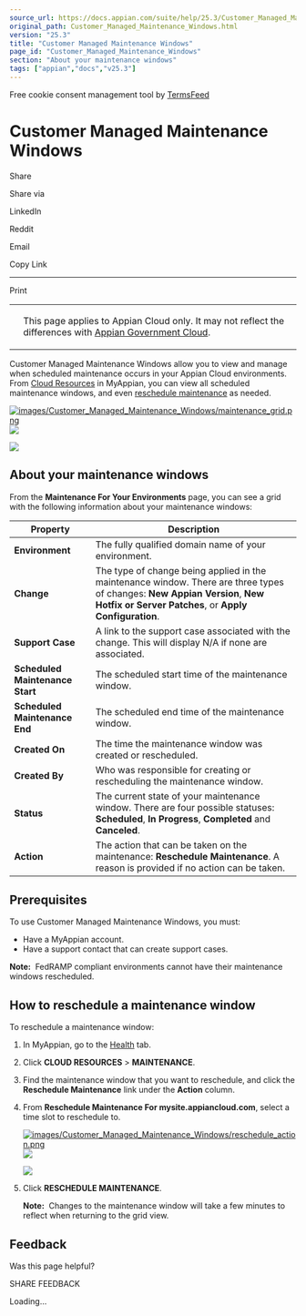 ```yaml
---
source_url: https://docs.appian.com/suite/help/25.3/Customer_Managed_Maintenance_Windows.html
original_path: Customer_Managed_Maintenance_Windows.html
version: "25.3"
title: "Customer Managed Maintenance Windows"
page_id: "Customer_Managed_Maintenance_Windows"
section: "About your maintenance windows"
tags: ["appian","docs","v25.3"]
---
```



Free cookie consent management tool by [TermsFeed](https://www.termsfeed.com/)

# Customer Managed Maintenance Windows

Share

Share via

LinkedIn

Reddit

Email

Copy Link

* * *

Print

<table><tbody><tr><td><i class="bi bi-clouds" aria-hidden="true"></i></td><td><p>This page applies to Appian Cloud only. It may not reflect the differences with <a href="/suite/help/25.3/appian-government-cloud-overview.html">Appian Government Cloud</a>.</p></td></tr></tbody></table>

Customer Managed Maintenance Windows allow you to view and manage when scheduled maintenance occurs in your Appian Cloud environments. From [Cloud Resources](Cloud_Insights.html) in MyAppian, you can view all scheduled maintenance windows, and even [reschedule maintenance](#how-to-reschedule-a-maintenance-window) as needed.

[![images/Customer_Managed_Maintenance_Windows/maintenance_grid.png](images/Customer_Managed_Maintenance_Windows/maintenance_grid.png)![](/suite/help/25.3/images/rn/zoom_magnify_center.png)](#img219)

[![](images/Customer_Managed_Maintenance_Windows/maintenance_grid.png)](#_)

## About your maintenance windows

From the **Maintenance For Your Environments** page, you can see a grid with the following information about your maintenance windows:

| Property | Description |
| --- | --- |
| **Environment** | The fully qualified domain name of your environment. |
| **Change** | The type of change being applied in the maintenance window. There are three types of changes: **New Appian Version**, **New Hotfix or Server Patches**, or **Apply Configuration**. |
| **Support Case** | A link to the support case associated with the change. This will display N/A if none are associated. |
| **Scheduled Maintenance Start** | The scheduled start time of the maintenance window. |
| **Scheduled Maintenance End** | The scheduled end time of the maintenance window. |
| **Created On** | The time the maintenance window was created or rescheduled. |
| **Created By** | Who was responsible for creating or rescheduling the maintenance window. |
| **Status** | The current state of your maintenance window. There are four possible statuses: **Scheduled**, **In Progress**, **Completed** and **Canceled**. |
| **Action** | The action that can be taken on the maintenance: **Reschedule Maintenance**. A reason is provided if no action can be taken. |

## Prerequisites

To use Customer Managed Maintenance Windows, you must:

-   Have a MyAppian account.
-   Have a support contact that can create support cases.

**Note:**  FedRAMP compliant environments cannot have their maintenance windows rescheduled.

## How to reschedule a maintenance window

To reschedule a maintenance window:

1.  In MyAppian, go to the [Health](https://forum.appian.com/suite/sites/myappian/page/health) tab.
2.  Click **CLOUD RESOURCES** > **MAINTENANCE**.
3.  Find the maintenance window that you want to reschedule, and click the **Reschedule Maintenance** link under the **Action** column.
4.  From **Reschedule Maintenance For mysite.appiancloud.com**, select a time slot to reschedule to.

    [![images/Customer_Managed_Maintenance_Windows/reschedule_action.png](images/Customer_Managed_Maintenance_Windows/reschedule_action.png)![](/suite/help/25.3/images/rn/zoom_magnify_center.png)](#img220)

    [![](images/Customer_Managed_Maintenance_Windows/reschedule_action.png)](#_)

5.  Click **RESCHEDULE MAINTENANCE**.

    **Note:**  Changes to the maintenance window will take a few minutes to reflect when returning to the grid view.

## Feedback

Was this page helpful?

SHARE FEEDBACK

Loading...